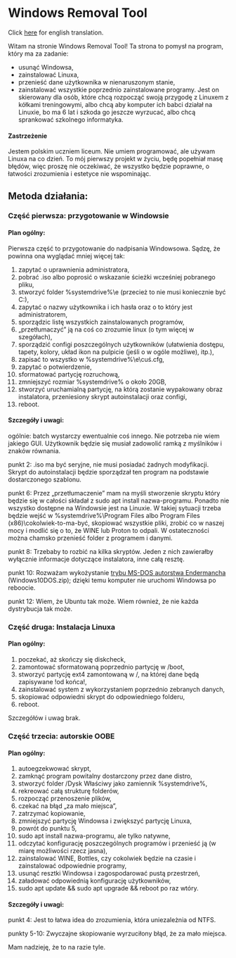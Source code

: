 # Windows Removal Tool
Click [here](READMEen.md) for english translation.

Witam na stronie Windows Removal Tool! Ta strona to pomysł na program, który ma za zadanie:
- usunąć Windowsa,
- zainstalować Linuxa,
- przenieść dane użytkownika w nienaruszonym stanie,
- zainstalować wszystkie poprzednio zainstalowane programy.
Jest on skierowany dla osób, które chcą rozpocząć swoją przygodę z Linuxem z kółkami treningowymi, albo chcą aby komputer ich babci działał na Linuxie, bo ma 6 lat i szkoda go jeszcze wyrzucać, albo chcą sprankować szkolnego informatyka.

#### Zastrzeżenie
Jestem polskim uczniem liceum. Nie umiem programować, ale używam Linuxa na co dzień. To mój pierwszy projekt w życiu, będę popełniał masę błędów, więc proszę nie oczekiwać, że wszystko będzie poprawne, o łatwości zrozumienia i estetyce nie wspominając.

## Metoda działania:

### Część pierwsza: przygotowanie w Windowsie

#### Plan ogólny:

Pierwsza część to przygotowanie do nadpisania Windowsowa. Sądzę, że powinna ona wyglądać mniej więcej tak:
1. zapytać o uprawnienia administratora,
2. pobrać .iso albo poprosić o wskazanie ścieżki wcześniej pobranego pliku,
3. stworzyć folder %systemdrive%\e (przecież to nie musi koniecznie być C:\),
4. zapytać o nazwy użytkownika i ich hasła oraz o to który jest administratorem,
5. sporządzic listę wszystkich zainstalowanych programów,
6. „przetłumaczyć” ją na coś co zrozumie linux (o tym więcej w szegółach),
7. sporządzić configi poszczególnych użytkowników (ułatwienia dostępu, tapety, kolory, układ ikon na pulpicie (jeśli o w ogóle możliwe), itp.),
8. zapisać to wszystko w %systemdrive%\e\cuś.cfg,
9. zapytać o potwierdzenie,
10. sformatować partycję rozruchową,
11. zmniejszyć rozmiar %systemdrive% o około 20GB,
12. stworzyć uruchamialną partycję, na którą zostanie wypakowany obraz instalatora, przeniesiony skrypt autoinstalacji oraz configi,
13. reboot.

#### Szczegóły i uwagi: 

ogólnie: batch wystarczy ewentualnie coś innego. Nie potrzeba nie wiem jakiego GUI. Użytkownik będzie się musiał zadowolić ramką z myślników i znaków równania.

punkt 2: .iso ma być seryjne, nie musi posiadać żadnych modyfikacji. Skrypt do autoinstalacji będzie sporządzał ten program na podstawie dostarczonego szablonu.

punkt 6: Przez „przetłumaczenie” mam na myśli stworzenie skryptu który będzie się w całości składał z sudo apt install nazwa-programu. Ponadto nie wszystko dostępne na Windowsie jest na Linuxie. W takiej sytuacji trzeba będzie wejść w %systemdrive%\Program Files albo Program Files (x86)\cokolwiek-to-ma-być, skopiować wszystkie pliki, zrobić co w naszej mocy i modlić się o to, że WINE lub Proton to odpali. W ostateczności można chamsko przenieść folder z programem i danymi. 

punkt 8: Trzebaby to rozbić na kilka skryptów. Jeden z nich zawierałby wyłącznie informacje dotyczące instalatora, inne całą resztę. 

punkt 10: Rozważam wykożystanie [trybu MS-DOS autorstwa Endermancha](https://dl.malwarewatch.org/multipurpose/) (Windows10DOS.zip); dzięki temu komputer nie uruchomi Windowsa po reboocie.

punkt 12: Wiem, że Ubuntu tak może. Wiem również, że nie każda dystrybucja tak może.

### Część druga: Instalacja Linuxa

#### Plan ogólny:

1. poczekać, aż skończy się diskcheck,
2. zamontować sformatowaną poprzednio partycję w /boot,
3. stworzyć partycję ext4 zamontowaną w /, na której dane będą zapisywane !od końca!,
4. zainstalować system z wykorzystaniem poprzednio zebranych danych,
5. skopiować odpowiedni skrypt do odpowiedniego folderu,
6. reboot.

Szczegółów i uwag brak.

### Część trzecia: autorskie OOBE

#### Plan ogólny:

1. autoegzekwować skrypt,
2. zamknąć program powitalny dostarczony przez dane distro,
3. stworzyć folder /Dysk Właściwy jako zamiennik %systemdrive%,
4. rekreować całą strukturę folderów,
5. rozpocząć przenoszenie plików,
6. czekać na błąd „za mało miejsca”,
7. zatrzymać kopiowanie,
8. zmniejszyć partycję Windowsa i zwiększyć partycję Linuxa,
9. powrót do punktu 5,
10. sudo apt install nazwa-programu, ale tylko natywne,
11. odczytać konfigurację poszczególnych programów i przenieść ją (w miarę możliwości rzecz jasna),
12. zainstalować WINE, Bottles, czy cokolwiek będzie na czasie i zainstalować odpowiednie programy,
13. usunąć resztki Windowsa i zagospodarować pustą przestrzeń,
14. załadować odpowiednią konfigurację użytkowników, 
15. sudo apt update && sudo apt upgrade && reboot po raz wtóry.

#### Szczegóły i uwagi:

punkt 4: Jest to łatwa idea do zrozumienia, która uniezależnia od NTFS.

punkty 5-10: Zwyczajne skopiowanie wyrzuciłony błąd, że za mało miejsca. 

Mam nadzieję, że to na razie tyle.
